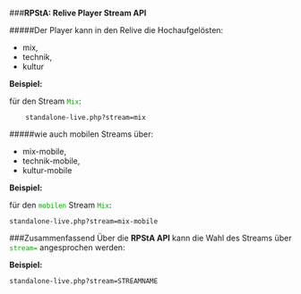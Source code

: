 ###**RPStA: Relive Player Stream API**

#####Der Player kann in den Relive die Hochaufgelösten: 

* mix, 
* technik, 
* kultur 

<b>Beispiel:</b>
	
für den Stream <code style="color:#0a0;">Mix</code>:

		standalone-live.php?stream=mix

#####wie auch mobilen Streams über: 

* mix-mobile, 
* technik-mobile, 
* kultur-mobile

<b>Beispiel:</b>
	
für den <code style="color:#0a0;">mobilen</code> Stream <code style="color:#0a0;">Mix</code>:

	standalone-live.php?stream=mix-mobile

###Zusammenfassend
Über die **RPStA API** kann die Wahl des Streams über <code style="color:#0a0;">stream=</code> angesprochen werden: 

<b>Beispiel:</b>

	standalone-live.php?stream=STREAMNAME